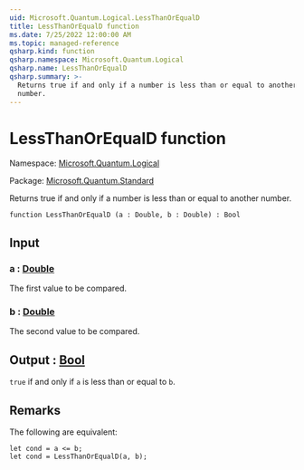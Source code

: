 ```yaml
---
uid: Microsoft.Quantum.Logical.LessThanOrEqualD
title: LessThanOrEqualD function
ms.date: 7/25/2022 12:00:00 AM
ms.topic: managed-reference
qsharp.kind: function
qsharp.namespace: Microsoft.Quantum.Logical
qsharp.name: LessThanOrEqualD
qsharp.summary: >-
  Returns true if and only if a number is less than or equal to another
  number.
---
```


# LessThanOrEqualD function

Namespace: [Microsoft.Quantum.Logical](xref:Microsoft.Quantum.Logical)

Package: [Microsoft.Quantum.Standard](https://nuget.org/packages/Microsoft.Quantum.Standard)


Returns true if and only if a number is less than or equal to anothernumber.

```qsharp
function LessThanOrEqualD (a : Double, b : Double) : Bool
```


## Input

### a : [Double](xref:microsoft.quantum.qsharp.valueliterals#double-literals)

The first value to be compared.


### b : [Double](xref:microsoft.quantum.qsharp.valueliterals#double-literals)

The second value to be compared.



## Output : [Bool](xref:microsoft.quantum.qsharp.valueliterals#bool-literals)

`true` if and only if `a` is less than or equal to `b`.

## Remarks

The following are equivalent:```qsharplet cond = a <= b;let cond = LessThanOrEqualD(a, b);```